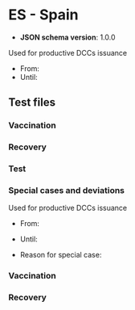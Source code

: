 # ES - Spain

* **JSON schema version**: 1.0.0

Used for productive DCCs issuance
* From: 
* Until:

## Test files

### Vaccination

### Recovery


### Test

### Special cases and deviations

Used for productive DCCs issuance
* From: 
* Until: 

* Reason for special case:

### Vaccination 

### Recovery